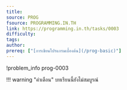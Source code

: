 ```yaml
---
title: 
source: PROG
fsource: PROGRAMMING.IN.TH
link: https://programming.in.th/tasks/0003
difficulty: 
tags: 
author: 
prereq: ["[การเขียนโปรแกรมเบื้องต้น](/prog-basic)"]
---
```


!problem_info prog-0003

!!! warning "คำเตือน"
    บทเรียนนี้ยังไม่สมบูรณ์
